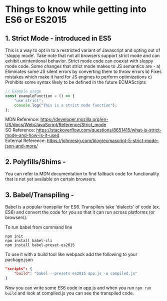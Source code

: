 # Things to know while getting into ES6 or ES2015

## 1. Strict Mode - introduced in ES5

This is a way to opt in to a restricted variant of Javascript and opting out of 'sloppy mode'.
Take note that not all browsers support strict mode and can exhibit unintentional behavior.
Strict mode code can coexist with sloppy mode code.
Some changes that strict mode makes to JS semantics are -
a) Eliminates some JS silent errors by converting them to throw errors
b) Fixes mistakes which make it hard for JS engines to perform optimizations
c) Prohibits some syntax likely to be defined in the future ECMAScripts

```javascript
// Example usage
const exampleFunction = () => {
    "use strict";
    console.log("This is a strict mode function");
};
```

MDN Reference: https://developer.mozilla.org/en-US/docs/Web/JavaScript/Reference/Strict_mode  
SO Reference: https://stackoverflow.com/questions/8651415/what-is-strict-mode-and-how-is-it-used  
External Reference: https://johnresig.com/blog/ecmascript-5-strict-mode-json-and-more/

## 2. Polyfills/Shims -

You can refer to MDN documentation to find fallback code for functionality that is not yet available on certain browsers.

## 3. Babel/Transpiling -

Babel is a popular transpiler for ES6. Transpilers take 'dialects' of code (ex. ES6) and convert the code for you so that it can run across platforms (or browsers).

To run babel from command line

```
npm init
npm install babel-cli
npm install babel-preset-es2015
```

To use it with a build tool like webpack add the following to your package.json

```json
"scripts": {
    "build": "babel --presets es2015 app.js -o compiled.js"
}
```

Now you can write some ES6 code in app.js and when you run `npm run build` and look at compiled.js you can see the transpiled code.
